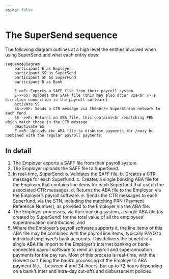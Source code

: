 ```yaml
---
aside: false
---
```


# The SuperSend sequence

The following diagram outlines at a high level the entities involved when using SuperSend and what each entity does:

```mermaid
sequenceDiagram
    participant E as Employer
    participant SS as SuperSend
    participant SF as SuperFund
    participant B as Bank

    E->>E: Exports a SAFF file from their payroll system
    E->>SS: Uploads the SAFF file (this may also occur via<br /> a direction connection in the payroll software)
    activate SS
    SS->>SF: Sends a CTR message via the<br/> SuperStream network to each fund
    SS-->>E: Returns an ABA file, this contains<br />matching PRN which match those in the CTR message
    deactivate SS
    E->>B: Uploads the ABA file to disburse payments,<br />may be combined with the regular payroll payments
```

## In detail

1. The Employer exports a SAFF file from their payroll system.
2. The Employer uploads the SAFF file to SuperSend.
3. In real-time, SuperSend:
   a. Validates the SAFF file.
   b. Creates a CTR message for each Superfund.
   c. Creates a single banking ABA file for the Employer that contains line items for each Superfund that match the associated CTR messages.
   d. Returns the ABA file to the Employer, via the Employer’s payroll software.
   e. Sends the CTR messages to each Superfund, via the STN, including the matching PRN (Payment Reference Number), as provided to the Employer via the ABA file.
4. The Employer processes, via their banking system, a single ABA file (as created
   by SuperSend) for the total value of all the employees’ superannuation
   contributions, and
5. Where the Employer’s payroll software supports it, the line items of this ABA
   file may be combined with the payroll line items, typically PAYG to individual
   employee’s bank accounts. This delivers the benefit of a single ABA file import
   to the Employer’s internet banking or bank-connected payroll software to
   remit all payroll and superannuation payments for the pay run.
   Most of this process is real-time, with the slowest part being the bank’s processing of
   the Employer’s ABA payment file ... between 4 and 24-hours, but up to 72 hours
   depending on a bank’s inter and intra-day cut-offs and disbursement policies.
